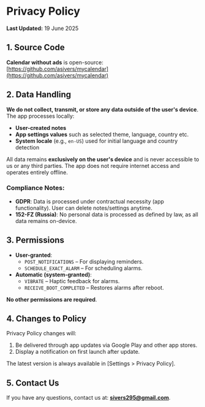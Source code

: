 # Privacy Policy
**Last Updated:** 19 June 2025

## 1. Source Code
**Calendar without ads** is open-source:  
[https://github.com/asivers/mycalendar](https://github.com/asivers/mycalendar)

## 2. Data Handling
**We do not collect, transmit, or store any data outside of the user's device**. The app processes locally:
- **User-created notes**
- **App settings values** such as selected theme, language, country etc.
- **System locale** (e.g., `en-US`) used for initial language and country detection

All data remains **exclusively on the user's device** and is never accessible to us or any third parties.
The app does not require internet access and operates entirely offline.

### Compliance Notes:
- **GDPR**: Data is processed under contractual necessity (app functionality). User can delete notes/settings anytime.
- **152-FZ (Russia)**: No personal data is processed as defined by law, as all data remains on-device.

## 3. Permissions
- **User-granted**:
    - `POST_NOTIFICATIONS` – For displaying reminders.
    - `SCHEDULE_EXACT_ALARM` – For scheduling alarms.
- **Automatic (system-granted)**:
    - `VIBRATE` – Haptic feedback for alarms.
    - `RECEIVE_BOOT_COMPLETED` – Restores alarms after reboot.

**No other permissions are required**.

## 4. Changes to Policy
Privacy Policy changes will:
1. Be delivered through app updates via Google Play and other app stores.
2. Display a notification on first launch after update.

The latest version is always available in [Settings > Privacy Policy].

## 5. Contact Us
If you have any questions, contact us at: **sivers295@gmail.com**.
